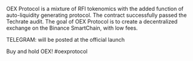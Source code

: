 OEX Protocol is a mixture of RFI tokenomics with the added function of auto-liquidity generating protocol. 
The contract successfully passed the Techrate audit.
The goal of OEX Protocol is to create a decentralized exchange on the Binance SmartChain, with low fees.

TELEGRAM: will be posted at the official launch

Buy and hold OEX!  #oexprotocol
